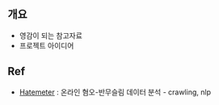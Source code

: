 ## 개요
- 영감이 되는 참고자료
- 프로젝트 아이디어 

## Ref
- [Hatemeter](http://hatemeter.eu/) : 온라인 혐오-반무슬림 데이터 분석 - crawling, nlp